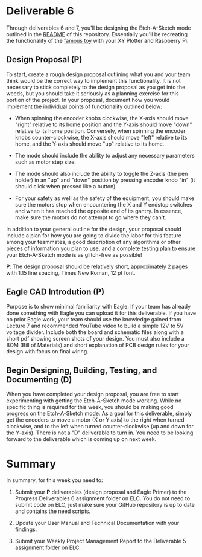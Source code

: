 # Deliverable 6

Through deliverables 6 and 7, you'll be designing the Etch-A-Sketch mode outlined in the [README](../README.md) of this repository. Essentially you'll be recreating the functionality of the [famous toy](https://en.wikipedia.org/wiki/Etch_A_Sketch) with your XY Plotter and Raspberry Pi.

## Design Proposal (P)

To start, create a rough design proposal outlining what you and your team think would be the correct way to implement this functionality. It is not necessary to stick completely to the design proposal as you get into the weeds, but you should take it seriously as a planning exercise for this portion of the project. In your proposal, document how you would implement the individual points of functionality outlined below:

- When spinning the encoder knobs clockwise, the X-axis should move "right" relative to its home position and the Y-axis should move "down" relative to its home position. Conversely, when spinning the encoder knobs counter-clockwise, the X-axis should move "left" relative to its home, and the Y-axis should move "up" relative to its home.

- The mode should include the ability to adjust any necessary parameters such as motor step size.

- The mode should also include the ability to toggle the Z-axis (the pen holder) in an "up" and "down" position by pressing encoder knob "in" (it should click when pressed like a button).

- For your safety as well as the safety of the equipment, you should make sure the motors stop when encountering the X and Y endstop switches and when it has reached the opposite end of its gantry. In essence, make sure the motors do not attempt to go where they can't.

In addition to your general outline for the design, your proposal should include a plan for how you are going to divide the labor for this feature among your teammates, a good description of any algorithms or other pieces of information you plan to use, and a complete testing plan to ensure your Etch-A-Sketch mode is as glitch-free as possible!

**P**: The design proposal should be relatively short, approximately 2 pages with 1.15 line spacing, Times New Roman, 12 pt font.

## Eagle CAD Introdution (P)
Purpose is to show minimal familiarity with Eagle.  If your team has already done something with Eagle you can upload it for this deliverable.  If you have no prior Eagle work, your team should use the knowledge gained from Lecture 7 and recommended YouTube video to build a simple 12V to 5V voltage divider.  Include both the board and schematic files along with a short pdf showing screen shots of your design.  You must also include a BOM (Bill of Materials) and short explanation of PCB design rules for your design with focus on final wiring.




## Begin Designing, Building, Testing, and Documenting (D)

When you have completed your design proposal, you are free to start experimenting with getting the Etch-A-Sketch mode working. While no specific thing is required for this week, you should be making good progress on the Etch-A-Sketch mode. As a goal for this deliverable, simply get the encoders to move a motor (X or Y axis) to the right when turned clockwise, and to the left when turned counter-clockwise (up and down for the Y-axis).  There is not a "D" deliverable to turn in.  You need to be looking forward to the deliverable which is coming up on next week.

# Summary

In summary, for this week you need to:

1. Submit your **P** deliverables (design proposal and Eagle Primer) to the Progress Deliverables 6 assignment folder on ELC. You do not need to submit code on ELC, just make sure your GitHub repository is up to date and contains the need scripts.

3. Update your User Manual and Technical Documentation with your findings.

4. Submit your Weekly Project Management Report to the Deliverable 5 assignment folder on ELC.
